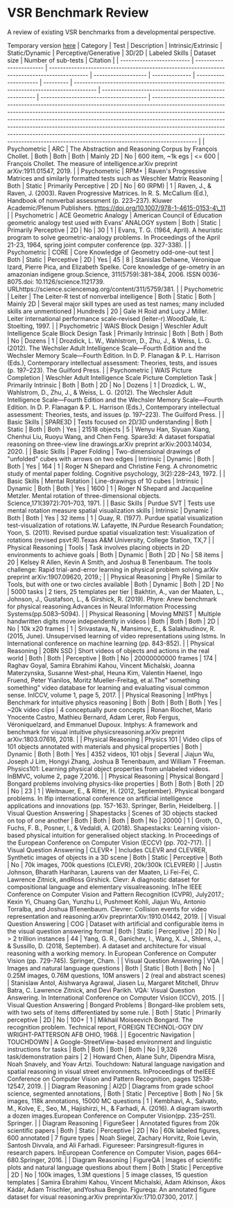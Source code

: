 # VSR Benchmark Review
A review of existing VSR benchmarks from a developmental perspective.

Temporary version [here](https://docs.google.com/spreadsheets/d/11UBVzxsIk_hg-YI9DW4oTY92ERTgOK1_vpp1TW88PZE)
| Category                  | Test                    | Description                                                                                  | Intrinsic/Extrinsic | Static/Dynamic | Perceptive/Generative | 3D/2D     | Labeled Skills                                                                         | Dataset size                                           | Number of sub-tests                    | Citation                                                                                                                                                                                                                                                                                                                                                                                                                                                                                             |
| ------------------------- | ----------------------- | -------------------------------------------------------------------------------------------- | ------------------- | -------------- | --------------------- | --------- | -------------------------------------------------------------------------------------- | ------------------------------------------------------ | -------------------------------------- | ---------------------------------------------------------------------------------------------------------------------------------------------------------------------------------------------------------------------------------------------------------------------------------------------------------------------------------------------------------------------------------------------------------------------------------------------------------------------------------------------------- |
| Psychometric              | ARC                     | The Abstraction and Reasoning Corpus by François Chollet.                                    | Both                | Both           | Both                  | Mainly 2D | No                                                                                     | 600 item, ~1k egs                                      | <= 600                                 | François Chollet. The measure of intelligence.arXiv preprint arXiv:1911.01547, 2019.                                                                                                                                                                                                                                                                                                                                                                                                                 |
| Psychometric              | RPM+                    | Raven's Progressive Matrices and similarly formatted tests such as Weschler Matrix Reasoning | Both                | Static         | Primarily Perceptive  | 2D        | No                                                                                     | 60 (RPM)                                               | 1                                      | Raven, J., & Raven, J. (2003). Raven Progressive Matrices. In R. S. McCallum (Ed.), Handbook of nonverbal assessment (p. 223–237). Kluwer Academic/Plenum Publishers. https://doi.org/10.1007/978-1-4615-0153-4\_11                                                                                                                                                                                                                                                                                  |
| Psychometric              | ACE Geometric Analogy   | American Council of Education geometric analogy test used with Evans' ANALOGY system         | Both                | Static         | Primarily Perceptive  | 2D        | No                                                                                     | 30                                                     | 1                                      | Evans, T. G. (1964, April). A heuristic program to solve geometric-analogy problems. In Proceedings of the April 21-23, 1964, spring joint computer conference (pp. 327-338).                                                                                                                                                                                                                                                                                                                        |
| Psychometric              | CORE                    | Core Knowledge of Geometry odd-one-out test                                                  | Both                | Static         | Perceptive            | 2D        | Yes                                                                                    | 45                                                     | 8                                      | Stanislas Dehaene, Véronique Izard, Pierre Pica, and Elizabeth Spelke. Core knowledge of ge-ometry in an amazonian indigene group.Science, 311(5759):381–384, 2006. ISSN 0036-8075.doi: 10.1126/science.1121739. URLhttps://science.sciencemag.org/content/311/5759/381.                                                                                                                                                                                                                             |
| Psychometric              | Leiter                  | The Leiter-R test of nonverbal intelligence                                                  | Both                | Static         | Both                  | Mainly 2D | Several major skill types are used as test names; many included skills are unmentioned | Hundreds                                               | 20                                     | Gale H Roid and Lucy J Miller. Leiter international performance scale-revised (leiter-r).WoodDale, IL: Stoelting, 1997.                                                                                                                                                                                                                                                                                                                                                                              |
| Psychometric              | WAIS Block Design       | Weschler Adult Intelligence Scale Block Design Task                                          | Primarily Intrinsic | Both           | Both                  | Both      | No                                                                                     | Dozens                                                 | 1                                      | Drozdick, L. W., Wahlstrom, D., Zhu, J., & Weiss, L. G. (2012). The Wechsler Adult Intelligence Scale—Fourth Edition and the Wechsler Memory Scale—Fourth Edition. In D. P. Flanagan & P. L. Harrison (Eds.), Contemporary intellectual assessment: Theories, tests, and issues (p. 197–223). The Guilford Press.                                                                                                                                                                                    |
| Psychometric              | WAIS Picture Completion | Weschler Adult Intelligence Scale Picture Completion Task                                    | Primarily Intrinsic | Both           | Both                  | 2D        | No                                                                                     | Dozens                                                 | 1                                      | Drozdick, L. W., Wahlstrom, D., Zhu, J., & Weiss, L. G. (2012). The Wechsler Adult Intelligence Scale—Fourth Edition and the Wechsler Memory Scale—Fourth Edition. In D. P. Flanagan & P. L. Harrison (Eds.), Contemporary intellectual assessment: Theories, tests, and issues (p. 197–223). The Guilford Press.                                                                                                                                                                                    |
| Basic Skills              | SPARE3D                 | Tests focused on 2D/3D understanding                                                         | Both                | Static         | Both                  | Both      | Yes                                                                                    | 21518 objects                                          | 5                                      | Wenyu Han, Siyuan Xiang, Chenhui Liu, Ruoyu Wang, and Chen Feng. Spare3d: A dataset forspatial reasoning on three-view line drawings.arXiv preprint arXiv:2003.14034, 2020.                                                                                                                                                                                                                                                                                                                          |
| Basic Skills              | Paper Folding           | Two-dimensional drawings of "unfolded" cubes with arrows on two edges                        | Intrinsic           | Dynamic        | Both                  | Both      | Yes                                                                                    | 164                                                    | 1                                      | Roger N Shepard and Christine Feng. A chronometric study of mental paper folding. Cognitive psychology, 3(2):228–243, 1972.                                                                                                                                                                                                                                                                                                                                                                          |
| Basic Skills              | Mental Rotation         | Line-drawings of 10 cubes                                                                    | Intrinsic           | Dynamic        | Both                  | Both      | Yes                                                                                    | 1600                                                   | 1                                      | Roger N Shepard and Jacqueline Metzler. Mental rotation of three-dimensional objects. Science,171(3972):701–703, 1971.                                                                                                                                                                                                                                                                                                                                                                               |
| Basic Skills              | Purdue SVT              | Tests use mental rotation measure spatial visualization skills                               | Intrinsic           | Dynamic        | Both                  | Both      | Yes                                                                                    | 32 items                                               | 1                                      | Guay, R. (1977). Purdue spatial visualization test-visualization of rotations.W. Lafayette, IN.Purdue Research Foundation; Yoon, S. (2011). Revised purdue spatial visualization test: Visualization of rotations (revised psvt:R).Texas A&M University, College Station, TX,7                                                                                                                                                                                                                       |
| Physical Reasoning        | Tools                   | Task involves placing objects in 2D environments to achieve goals                            | Both                | Dynamic        | Both                  | 2D        | No                                                                                     | 58 items                                               | 20                                     | Kelsey R Allen, Kevin A Smith, and Joshua B Tenenbaum. The tools challenge: Rapid trial-and-error learning in physical problem solving.arXiv preprint arXiv:1907.09620, 2019.;                                                                                                                                                                                                                                                                                                                       |
| Physical Reasoning        | PhyRe                   | Similar to Tools, but with one or two circles available                                      | Both                | Dynamic        | Both                  | 2D        | No                                                                                     | 5000 tasks                                             | 2 tiers, 25 templates per tier         | Bakhtin, A., van der Maaten, L., Johnson, J., Gustafson, L., & Girshick, R. (2019). Phyre: Anew benchmark for physical reasoning.Advances in Neural Information Processing Systems(pp.5083–5094).                                                                                                                                                                                                                                                                                                    |
| Physical Reasoning        | Moving MNIST            | Multiple handwritten digits move independently in videos                                     | Both                | Both           | Both                  | 2D        | No                                                                                     | 10k x20 frames                                         | 1                                      | Srivastava, N., Mansimov, E., & Salakhudinov, R. (2015, June). Unsupervised learning of video representations using lstms. In International conference on machine learning (pp. 843-852).                                                                                                                                                                                                                                                                                                            |
| Physical Reasoning        | 20BN SSD                | Short videos of objects and actions in the real world                                        | Both                | Both           | Perceptive            | Both      | No                                                                                     | 20000000000 frames                                     | 174                                    | Raghav Goyal, Samira Ebrahimi Kahou, Vincent Michalski, Joanna Materzynska, Susanne West-phal, Heuna Kim, Valentin Haenel, Ingo Fruend, Peter Yianilos, Moritz Mueller-Freitag, et al.The" something something" video database for learning and evaluating visual common sense. InICCV, volume 1, page 5, 2017.                                                                                                                                                                                      |
| Physical Reasoning        | IntPhys                 | Benchmark for intuitive physics reasoning                                                    | Both                | Both           | Both                  | Both      | Yes                                                                                    | ~20k video clips                                       | 4 conceptually pure concepts           | Ronan Riochet, Mario Ynocente Castro, Mathieu Bernard, Adam Lerer, Rob Fergus, VéroniqueIzard, and Emmanuel Dupoux. Intphys: A framework and benchmark for visual intuitive physicsreasoning.arXiv preprint arXiv:1803.07616, 2018.                                                                                                                                                                                                                                                                  |
| Physical Reasoning        | Physics 101             | Video clips of 101 objects annotated with materials and physical properties                  | Both                | Dynamic        | Both                  | Both      | Yes                                                                                    | 4352 videos, 101 objs                                  | Several                                | Jiajun Wu, Joseph J Lim, Hongyi Zhang, Joshua B Tenenbaum, and William T Freeman. Physics101: Learning physical object properties from unlabeled videos. InBMVC, volume 2, page 7,2016.                                                                                                                                                                                                                                                                                                              |
| Physical Reasoning        | Physical Bongard        | Bongard problems involving physics-like properties                                           | Both                | Both           | Both                  | 2D        | No                                                                                     | 23                                                     | 1                                      | Weitnauer, E., & Ritter, H. (2012, September). Physical bongard problems. In Ifip international conference on artificial intelligence applications and innovations (pp. 157-163). Springer, Berlin, Heidelberg.                                                                                                                                                                                                                                                                                      |
| Visual Question Answering | Shapestacks             | Scenes of 3D objects stacked on top of one another                                           | Both                | Both           | Both                  | Both      | No                                                                                     | 20000                                                  | 1                                      | Groth, O., Fuchs, F. B., Posner, I., & Vedaldi, A. (2018). Shapestacks: Learning vision-based physical intuition for generalised object stacking. In Proceedings of the European Conference on Computer Vision (ECCV) (pp. 702-717).                                                                                                                                                                                                                                                                 |
| Visual Question Answering | CLEVR+                  | Includes CLEVR and CLEVRER, Synthetic images of objects in a 3D scene                        | Both                | Static         | Perceptive            | Both      | No                                                                                     | 70k images, 700k questions (CLEVR), 20k/300k (CLEVRER) |                                        | Justin Johnson, Bharath Hariharan, Laurens van der Maaten, Li Fei-Fei, C. Lawrence Zitnick, andRoss Girshick. Clevr: A diagnostic dataset for compositional language and elementary visualreasoning. InThe IEEE Conference on Computer Vision and Pattern Recognition (CVPR), July2017.; Kexin Yi, Chuang Gan, Yunzhu Li, Pushmeet Kohli, Jiajun Wu, Antonio Torralba, and Joshua BTenenbaum. Clevrer: Collision events for video representation and reasoning.arXiv preprintarXiv:1910.01442, 2019. |
| Visual Question Answering | COG                     | Dataset with artificial and configurable items in the visual question answering format       | Both                | Static         | Perceptive            | 2D        | No                                                                                     | \> 2 trillion instances                                | 44                                     | Yang, G. R., Ganichev, I., Wang, X. J., Shlens, J., & Sussillo, D. (2018, September). A dataset and architecture for visual reasoning with a working memory. In European Conference on Computer Vision (pp. 729-745). Springer, Cham.                                                                                                                                                                                                                                                                |
| Visual Question Answering | VQA                     | Images and natural language questions                                                        | Both                | Static         | Both                  | Both      | No                                                                                     | 0.25M images, 0.76M questions, 10M answers             | 2 (real and abstract scenes)           | Stanislaw Antol, Aishwarya Agrawal, Jiasen Lu, Margaret Mitchell, Dhruv Batra, C. Lawrence Zitnick, and Devi Parikh. VQA: Visual Question Answering. In International Conference on Computer Vision (ICCV), 2015.                                                                                                                                                                                                                                                                                    |
| Visual Question Answering | Bongard Problems        | Bongard-like problem sets, with two sets of items differentiated by some rule.               | Both                | Static         | Primarily perceptive  | 2D        | No                                                                                     | 100+                                                   | 1                                      | Mikhail Moiseevich Bongard. The recognition problem. Technical report, FOREIGN TECHNOL-OGY DIV WRIGHT-PATTERSON AFB OHIO, 1968.                                                                                                                                                                                                                                                                                                                                                                      |
| Egocentric Navigation     | TOUCHDOWN               | A Google-StreetView-based environment and linguistic instructions for tasks                  | Both                | Both           | Both                  | Both      | No                                                                                     | 9,326 task/demonstration pairs                         | 2                                      | Howard Chen, Alane Suhr, Dipendra Misra, Noah Snavely, and Yoav Artzi. Touchdown: Natural language navigation and spatial reasoning in visual street environments. InProceedings of theIEEE Conference on Computer Vision and Pattern Recognition, pages 12538–12547, 2019.                                                                                                                                                                                                                          |
| Diagram Reasoning         | AI2D                    | Diagrams from grade school science, segmented annotations,                                   | Both                | Static         | Perceptive            | Both      | No                                                                                     | 5k images, 118k annotations, 15000 MC questions        | 1                                      | Kembhavi, A., Salvato, M., Kolve, E., Seo, M., Hajishirzi, H., & Farhadi, A. (2016). A diagram isworth a dozen images.European Conference on Computer Vision(pp. 235–251). Springer.                                                                                                                                                                                                                                                                                                                 |
| Diagram Reasoning         | FigureSeer              | Annotated figures from 20k scientific papers                                                 | Both                | Static         | Perceptive            | 2D        | No                                                                                     | 60k labeled figures, 600 annotated                     | 7 figure types                         | Noah Siegel, Zachary Horvitz, Roie Levin, Santosh Divvala, and Ali Farhadi. Figureseer: Parsingresult-figures in research papers. InEuropean Conference on Computer Vision, pages 664–680.Springer, 2016.                                                                                                                                                                                                                                                                                            |
| Diagram Reasoning         | FigureQA                | Images of scientific plots and natural language questions about them                         | Both                | Static         | Perceptive            | 2D        | No                                                                                     | 100k images, 1.3M questions                            | 5 image classes, 15 question templates | Samira Ebrahimi Kahou, Vincent Michalski, Adam Atkinson, Ákos Kádár, Adam Trischler, andYoshua Bengio. Figureqa: An annotated figure dataset for visual reasoning.arXiv preprintarXiv:1710.07300, 2017.                                                                                                                                                                                                                                                                                              |
